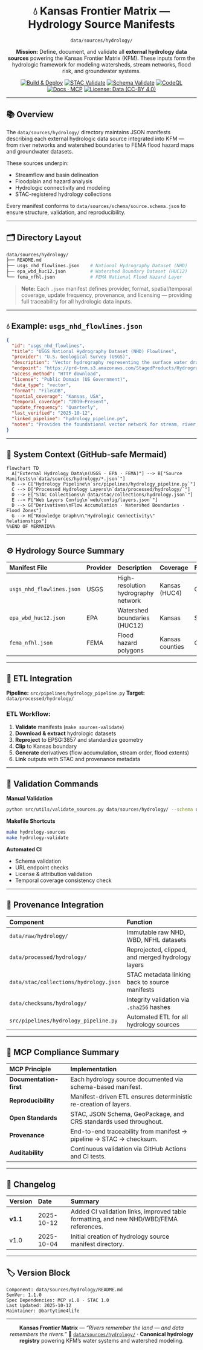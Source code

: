 <div align="center">

# 💧 Kansas Frontier Matrix — Hydrology Source Manifests

`data/sources/hydrology/`

**Mission:** Define, document, and validate all **external hydrology data sources**
powering the Kansas Frontier Matrix (KFM). These inputs form the hydrologic framework
for modeling watersheds, stream networks, flood risk, and groundwater systems.

[![Build & Deploy](https://github.com/bartytime4life/Kansas-Frontier-Matrix/actions/workflows/site.yml/badge.svg)](../../../.github/workflows/site.yml)
[![STAC Validate](https://github.com/bartytime4life/Kansas-Frontier-Matrix/actions/workflows/stac-validate.yml/badge.svg)](../../../.github/workflows/stac-validate.yml)
[![Schema Validate](https://img.shields.io/badge/JSON%20Schema-validated-success?logo=json)](../schema/source.schema.json)
[![CodeQL](https://github.com/bartytime4life/Kansas-Frontier-Matrix/actions/workflows/codeql.yml/badge.svg)](../../../.github/workflows/codeql.yml)
[![Docs · MCP](https://img.shields.io/badge/Docs-MCP-blue)](../../../docs/)
[![License: Data (CC-BY 4.0)](https://img.shields.io/badge/License-CC--BY%204.0-green)](../../../LICENSE)

</div>

---

## 📚 Overview

The `data/sources/hydrology/` directory maintains JSON manifests describing
each external hydrologic data source integrated into KFM — from river networks
and watershed boundaries to FEMA flood hazard maps and groundwater datasets.

These sources underpin:

* Streamflow and basin delineation
* Floodplain and hazard analysis
* Hydrologic connectivity and modeling
* STAC-registered hydrology collections

Every manifest conforms to `data/sources/schema/source.schema.json`
to ensure structure, validation, and reproducibility.

---

## 🗂️ Directory Layout

```bash
data/sources/hydrology/
├── README.md
├── usgs_nhd_flowlines.json    # National Hydrography Dataset (NHD)
├── epa_wbd_huc12.json         # Watershed Boundary Dataset (HUC12)
└── fema_nfhl.json             # FEMA National Flood Hazard Layer
```

> **Note:**
> Each `.json` manifest defines provider, format, spatial/temporal coverage,
> update frequency, provenance, and licensing — providing full traceability
> for all hydrologic data inputs.

---

## 💧 Example: `usgs_nhd_flowlines.json`

```json
{
  "id": "usgs_nhd_flowlines",
  "title": "USGS National Hydrography Dataset (NHD) Flowlines",
  "provider": "U.S. Geological Survey (USGS)",
  "description": "Vector hydrography representing the surface water drainage network across Kansas.",
  "endpoint": "https://prd-tnm.s3.amazonaws.com/StagedProducts/Hydrography/NHD/HU4/HighResolution/GDB/NHD_HU4_GDB.zip",
  "access_method": "HTTP download",
  "license": "Public Domain (US Government)",
  "data_type": "vector",
  "format": "FileGDB",
  "spatial_coverage": "Kansas, USA",
  "temporal_coverage": "2019–Present",
  "update_frequency": "Quarterly",
  "last_verified": "2025-10-12",
  "linked_pipeline": "hydrology_pipeline.py",
  "notes": "Provides the foundational vector network for stream, river, and waterbody mapping."
}
```

---

## 🧭 System Context (GitHub-safe Mermaid)

```mermaid
flowchart TD
  A["External Hydrology Data\n(USGS · EPA · FEMA)"] --> B["Source Manifests\n`data/sources/hydrology/*.json`"]
  B --> C["Hydrology Pipeline\n`src/pipelines/hydrology_pipeline.py`"]
  C --> D["Processed Hydrology Layers\n`data/processed/hydrology/`"]
  D --> E["STAC Collections\n`data/stac/collections/hydrology.json`"]
  E --> F["Web Layers Config\n`web/config/layers.json`"]
  D --> G["Derivatives\nFlow Accumulation · Watershed Boundaries · Flood Zones"]
  G --> H["Knowledge Graph\n\"Hydrologic Connectivity\" Relationships"]
%%END OF MERMAID%%
```

---

## ⚙️ Hydrology Source Summary

| Manifest File             | Provider | Description                         | Coverage        | Format    | Verified     |
| :------------------------ | :------- | :---------------------------------- | :-------------- | :-------- | :----------- |
| `usgs_nhd_flowlines.json` | USGS     | High-resolution hydrography network | Kansas (HUC4)   | GDB       | ✅ 2025-10-12 |
| `epa_wbd_huc12.json`      | EPA      | Watershed boundaries (HUC12)        | Kansas          | Shapefile | ✅ 2025-10-12 |
| `fema_nfhl.json`          | FEMA     | Flood hazard polygons               | Kansas counties | GDB       | ✅ 2025-10-12 |

---

## 🧾 ETL Integration

**Pipeline:** `src/pipelines/hydrology_pipeline.py`
**Target:** `data/processed/hydrology/`

### ETL Workflow:

1. **Validate** manifests (`make sources-validate`)
2. **Download & extract** hydrologic datasets
3. **Reproject** to EPSG:3857 and standardize geometry
4. **Clip** to Kansas boundary
5. **Generate** derivatives (flow accumulation, stream order, flood extents)
6. **Link** outputs with STAC and provenance metadata

---

## 🧪 Validation Commands

**Manual Validation**

```bash
python src/utils/validate_sources.py data/sources/hydrology/ --schema data/sources/schema/source.schema.json
```

**Makefile Shortcuts**

```bash
make hydrology-sources
make hydrology-validate
```

**Automated CI**

* Schema validation
* URL endpoint checks
* License & attribution validation
* Temporal coverage consistency check

---

## 🧩 Provenance Integration

| Component                              | Function                                          |
| :------------------------------------- | :------------------------------------------------ |
| `data/raw/hydrology/`                  | Immutable raw NHD, WBD, NFHL datasets             |
| `data/processed/hydrology/`            | Reprojected, clipped, and merged hydrology layers |
| `data/stac/collections/hydrology.json` | STAC metadata linking back to source manifests    |
| `data/checksums/hydrology/`            | Integrity validation via `.sha256` hashes         |
| `src/pipelines/hydrology_pipeline.py`  | Automated ETL for all hydrology sources           |

---

## 🧠 MCP Compliance Summary

| MCP Principle           | Implementation                                                      |
| :---------------------- | :------------------------------------------------------------------ |
| **Documentation-first** | Each hydrology source documented via schema-based manifest.         |
| **Reproducibility**     | Manifest-driven ETL ensures deterministic re-creation of layers.    |
| **Open Standards**      | STAC, JSON Schema, GeoPackage, and CRS standards used throughout.   |
| **Provenance**          | End-to-end traceability from manifest → pipeline → STAC → checksum. |
| **Auditability**        | Continuous validation via GitHub Actions and CI tests.              |

---

## 🧾 Changelog

| Version  | Date       | Summary                                                                                |
| :------- | :--------- | :------------------------------------------------------------------------------------- |
| **v1.1** | 2025-10-12 | Added CI validation links, improved table formatting, and new NHD/WBD/FEMA references. |
| v1.0     | 2025-10-04 | Initial creation of hydrology source manifest directory.                               |

---

## 🏷️ Version Block

```text
Component: data/sources/hydrology/README.md
SemVer: 1.1.0
Spec Dependencies: MCP v1.0 · STAC 1.0
Last Updated: 2025-10-12
Maintainer: @bartytime4life
```

---

<div align="center">

**Kansas Frontier Matrix** — *“Rivers remember the land — and data remembers the rivers.”*
📍 [`data/sources/hydrology/`](.) · **Canonical hydrology registry** powering KFM’s water systems and watershed modeling.

</div>

